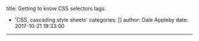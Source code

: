title: Getting to know CSS selectors
tags:
  - 'CSS, cascading style sheets'
categories: []
author: Dale Appleby
date: 2017-10-21 19:33:00
---
